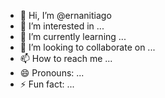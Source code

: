 - 👋 Hi, I’m @ernanitiago
- 👀 I’m interested in ...
- 🌱 I’m currently learning ...
- 💞️ I’m looking to collaborate on ...
- 📫 How to reach me ...
- 😄 Pronouns: ...
- ⚡ Fun fact: ...

<!---
ernanitiago/ernanitiago is a ✨ special ✨ repository because its `README.md` (this file) appears on your GitHub profile.
You can click the Preview link to take a look at your changes.
--->

